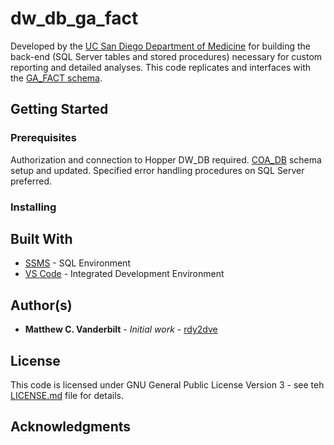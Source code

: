# dw_db_ga_fact
Developed by the [UC San Diego Department of Medicine](http://med.ucsd.edu) for building the back-end (SQL Server tables and stored procedures) necessary for custom reporting and detailed analyses.  This code replicates and interfaces with the [GA_FACT schema](https://act.ucsd.edu/cgi-bin/datalink.pl/1542138938/Node14660).

## Getting Started

### Prerequisites
Authorization and connection to Hopper DW_DB required.
[COA_DB](https://github.com/UCSDMed/dw_db-coa_db) schema setup and updated.
Specified error handling procedures on SQL Server preferred.

### Installing

## Built With
* [SSMS](https://docs.microsoft.com/en-us/sql/ssms/download-sql-server-management-studio-ssms) - SQL Environment
* [VS Code](https://code.visualstudio.com/) - Integrated Development Environment

## Author(s)
* **Matthew C. Vanderbilt** - *Initial work* - [rdy2dve](https://github.com/rdy2dve)

## License
This code is licensed under GNU General Public License Version 3 - see teh [LICENSE.md](LICENSE.md) file for details.

## Acknowledgments